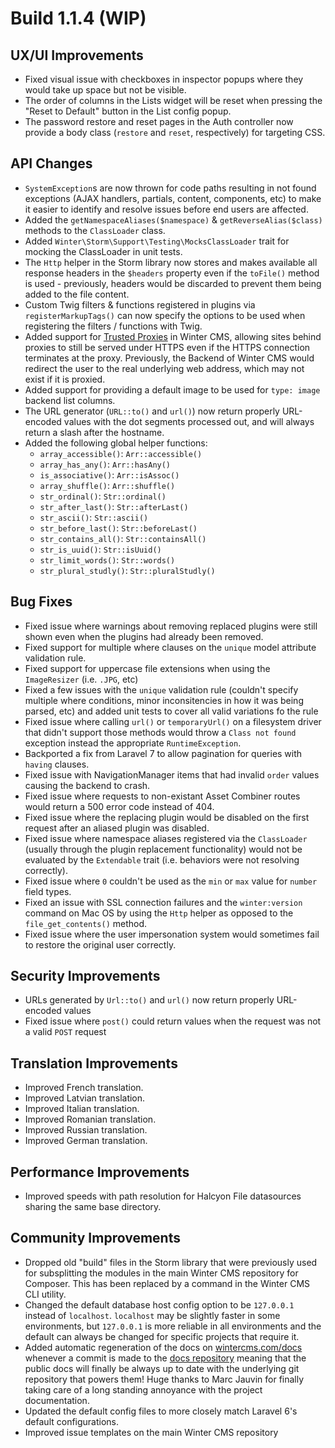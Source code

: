 # Build 1.1.4 (WIP)

## UX/UI Improvements
- Fixed visual issue with checkboxes in inspector popups where they would take up space but not be visible.
- The order of columns in the Lists widget will be reset when pressing the "Reset to Default" button in the List config popup.
- The password restore and reset pages in the Auth controller now provide a body class (`restore` and `reset`, respectively) for targeting CSS.

## API Changes
- `SystemException`s are now thrown for code paths resulting in not found exceptions (AJAX handlers, partials, content, components, etc) to make it easier to identify and resolve issues before end users are affected.
- Added the `getNamespaceAliases($namespace)` & `getReverseAlias($class)` methods to the `ClassLoader` class.
- Added `Winter\Storm\Support\Testing\MocksClassLoader` trait for mocking the ClassLoader in unit tests.
- The `Http` helper in the Storm library now stores and makes available all response headers in the `$headers` property even if the `toFile()` method is used - previously, headers would be discarded to prevent them being added to the file content.
- Custom Twig filters & functions registered in plugins via `registerMarkupTags()` can now specify the options to be used when registering the filters / functions with Twig.
- Added support for [Trusted Proxies](https://laravel.com/docs/6.x/requests#configuring-trusted-proxies) in Winter CMS, allowing sites behind proxies to still be served under HTTPS even if the HTTPS connection terminates at the proxy. Previously, the Backend of Winter CMS would redirect the user to the real underlying web address, which may not exist if it is proxied.
- Added support for providing a default image to be used for `type: image` backend list columns.
- The URL generator (`URL::to()` and `url()`) now return properly URL-encoded values with the dot segments processed out, and will always return a slash after the hostname.
- Added the following global helper functions:
    - `array_accessible()`: `Arr::accessible()`
    - `array_has_any()`: `Arr::hasAny()`
    - `is_associative()`: `Arr::isAssoc()`
    - `array_shuffle()`: `Arr::shuffle()`
    - `str_ordinal()`: `Str::ordinal()`
    - `str_after_last()`: `Str::afterLast()`
    - `str_ascii()`: `Str::ascii()`
    - `str_before_last()`: `Str::beforeLast()`
    - `str_contains_all()`: `Str::containsAll()`
    - `str_is_uuid()`: `Str::isUuid()`
    - `str_limit_words()`: `Str::words()`
    - `str_plural_studly()`: `Str::pluralStudly()`

## Bug Fixes
- Fixed issue where warnings about removing replaced plugins were still shown even when the plugins had already been removed.
- Fixed support for multiple where clauses on the `unique` model attribute validation rule.
- Fixed support for uppercase file extensions when using the `ImageResizer` (i.e. `.JPG`, etc)
- Fixed a few issues with the `unique` validation rule (couldn't specify multiple where conditions, minor inconsitencies in how it was being parsed, etc) and added unit tests to cover all valid variations fo the rule
- Fixed issue where calling `url()` or `temporaryUrl()` on a filesystem driver that didn't support those methods would throw a `Class not found` exception instead the appropriate `RuntimeException`.
- Backported a fix from Laravel 7 to allow pagination for queries with `having` clauses.
- Fixed issue with NavigationManager items that had invalid `order` values causing the backend to crash.
- Fixed issue where requests to non-existant Asset Combiner routes would return a 500 error code instead of 404.
- Fixed issue where the replacing plugin would be disabled on the first request after an aliased plugin was disabled.
- Fixed issue where namespace aliases registered via the `ClassLoader` (usually through the plugin replacement functionality) would not be evaluated by the `Extendable` trait (i.e. behaviors were not resolving correctly).
- Fixed issue where `0` couldn't be used as the `min` or `max` value for `number` field types.
- Fixed an issue with SSL connection failures and the `winter:version` command on Mac OS by using the `Http` helper as opposed to the `file_get_contents()` method.
- Fixed issue where the user impersonation system would sometimes fail to restore the original user correctly.

## Security Improvements
- URLs generated by `Url::to()` and `url()` now return properly URL-encoded values
- Fixed issue where `post()` could return values when the request was not a valid `POST` request

## Translation Improvements
- Improved French translation.
- Improved Latvian translation.
- Improved Italian translation.
- Improved Romanian translation.
- Improved Russian translation.
- Improved German translation.

## Performance Improvements
- Improved speeds with path resolution for Halcyon File datasources sharing the same base directory.

## Community Improvements
- Dropped old "build" files in the Storm library that were previously used for subsplitting the modules in the main Winter CMS repository for Composer. This has been replaced by a command in the Winter CMS CLI utility.
- Changed the default database host config option to be `127.0.0.1` instead of `localhost`. `localhost` may be slightly faster in some environments, but `127.0.0.1` is more reliable in all environments and the default can always be changed for specific projects that require it.
- Added automatic regeneration of the docs on [wintercms.com/docs](https://wintercms.com/docs) whenever a commit is made to the [docs repository](https://github.com/wintercms/docs) meaning that the public docs will finally be always up to date with the underlying git repository that powers them! Huge thanks to Marc Jauvin for finally taking care of a long standing annoyance with the project documentation.
- Updated the default config files to more closely match Laravel 6's default configurations.
- Improved issue templates on the main Winter CMS repository
